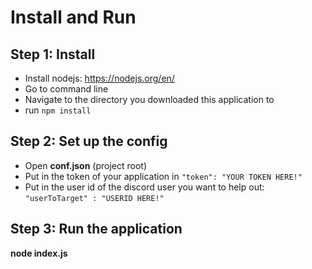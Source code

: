# Install and Run
## Step 1: Install
* Install nodejs: https://nodejs.org/en/
* Go to command line 
* Navigate to the directory you downloaded this application to
* run `npm install`
## Step 2: Set up the config
* Open **conf.json** (project root)
* Put in the token of your application in `"token": "YOUR TOKEN HERE!"`
* Put in the user id of the discord user you want to help out: `"userToTarget" : "USERID HERE!"`
## Step 3: Run the application
 **node index.js**